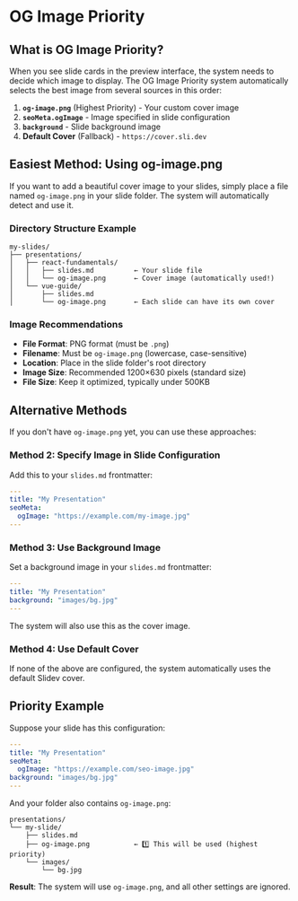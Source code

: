 # OG Image Priority

## What is OG Image Priority?

When you see slide cards in the preview interface, the system needs to decide which image to display. The OG Image Priority system automatically selects the best image from several sources in this order:

1. **`og-image.png`** (Highest Priority) - Your custom cover image
2. **`seoMeta.ogImage`** - Image specified in slide configuration
3. **`background`** - Slide background image
4. **Default Cover** (Fallback) - `https://cover.sli.dev`

## Easiest Method: Using og-image.png

If you want to add a beautiful cover image to your slides, simply place a file named `og-image.png` in your slide folder. The system will automatically detect and use it.

### Directory Structure Example

```
my-slides/
├── presentations/
│   ├── react-fundamentals/
│   │   ├── slides.md          ← Your slide file
│   │   └── og-image.png       ← Cover image (automatically used!)
│   └── vue-guide/
│       ├── slides.md
│       └── og-image.png       ← Each slide can have its own cover
```

### Image Recommendations

- **File Format**: PNG format (must be `.png`)
- **Filename**: Must be `og-image.png` (lowercase, case-sensitive)
- **Location**: Place in the slide folder's root directory
- **Image Size**: Recommended 1200×630 pixels (standard size)
- **File Size**: Keep it optimized, typically under 500KB

## Alternative Methods

If you don't have `og-image.png` yet, you can use these approaches:

### Method 2: Specify Image in Slide Configuration

Add this to your `slides.md` frontmatter:

```yaml
---
title: "My Presentation"
seoMeta:
  ogImage: "https://example.com/my-image.jpg"
---
```

### Method 3: Use Background Image

Set a background image in your `slides.md` frontmatter:

```yaml
---
title: "My Presentation"
background: "images/bg.jpg"
---
```

The system will also use this as the cover image.

### Method 4: Use Default Cover

If none of the above are configured, the system automatically uses the default Slidev cover.

## Priority Example

Suppose your slide has this configuration:

```yaml
---
title: "My Presentation"
seoMeta:
  ogImage: "https://example.com/seo-image.jpg"
background: "images/bg.jpg"
---
```

And your folder also contains `og-image.png`:

```
presentations/
└── my-slide/
    ├── slides.md
    ├── og-image.png           ← 1️⃣ This will be used (highest priority)
    └── images/
        └── bg.jpg
```

**Result**: The system will use `og-image.png`, and all other settings are ignored.
